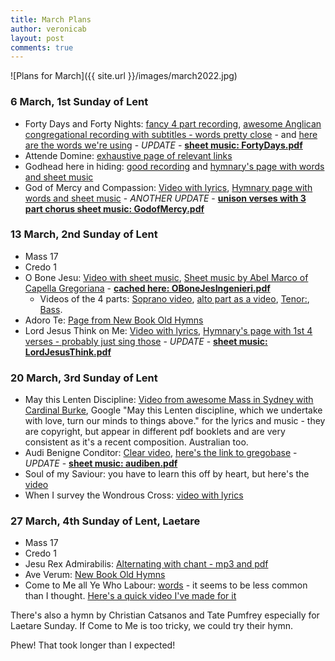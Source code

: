 ```yaml
---
title: March Plans
author: veronicab
layout: post
comments: true
---
```


![Plans for March]({{ site.url }}/images/march2022.jpg)

### 6 March, 1st Sunday of Lent

* Forty Days and Forty Nights: [fancy 4 part recording](https://www.youtube.com/watch?v=RJXe6B7g5gE), [awesome Anglican congregational recording with subtitles - words pretty close](https://www.youtube.com/watch?v=m5Nq4YXlcX8) - and [here are the words we're using](https://hymnary.org/hymn/HPEC1871/49) - *UPDATE* - [**sheet music: FortyDays.pdf**](/pdf/hymns/FortyDays.pdf)
* Attende Domine: [exhaustive page of relevant links](https://newbookoldhymns.brandt.id.au/hymns/attende.html)
* Godhead here in hiding: [good recording](https://www.youtube.com/watch?v=cqHIf5DYF2c) and [hymnary's page with words and sheet music](https://hymnary.org/text/godhead_here_in_hiding)
* God of Mercy and Compassion: [Video with lyrics](https://www.youtube.com/watch?v=LOtiQyGa1OE), [Hymnary page with words and sheet music](https://hymnary.org/text/god_of_mercy_and_compassion_look_with_pi) - *ANOTHER UPDATE* - [**unison verses with 3 part chorus sheet music: GodofMercy.pdf**](/pdf/hymns/GodofMercy.pdf) 

### 13 March, 2nd Sunday of Lent

* Mass 17
* Credo 1
* O Bone Jesu: [Video with sheet music](https://www.youtube.com/watch?v=NG6NGCcQFmg), [Sheet music by Abel Marco of Capella Gregoriana](http://drive.google.com/uc?id=14j7spKVdg7fo8-I-eFfcecesQg20-sWm&export=download) - [**cached here: OBoneJesIngenieri.pdf**](/pdf/motets/OBoneJesIngenieri.pdf)
  + Videos of the 4 parts: [Soprano video](https://rumble.com/vwd3h3-o-bone-jesu-ingegneri-soprano-part.html), [alto part as a video](https://rumble.com/vwd2yr-o-bone-jesu-alto-part.html), [Tenor:](https://rumble.com/vwd42h-o-bone-jesu-ingegneri-tenor-part.html), [Bass](https://rumble.com/vwd4il-o-bone-jesu-ingegneri-bass-part.html).
* Adoro Te: [Page from New Book Old Hymns](https://newbookoldhymns.brandt.id.au/hymns/adorote.html)
* Lord Jesus Think on Me: [Video with lyrics](https://www.youtube.com/watch?v=gtPD24Bvn38), [Hymnary's page with 1st 4 verses - probably just sing those](https://hymnary.org/text/lord_jesus_think_on_me) - *UPDATE* - [**sheet music: LordJesusThink.pdf**](/pdf/hymns/LordJesusThink.pdf)

### 20 March, 3rd Sunday of Lent

* May this Lenten Discipline: [Video from awesome Mass in Sydney with Cardinal Burke](https://youtu.be/kus0_eCOxSA?t=162), Google "May this Lenten discipline,
which we undertake with love,
turn our minds to things above." for the lyrics and music - they are copyright, but appear in different pdf booklets and are very consistent as it's a recent composition. Australian too.
* Audi Benigne Conditor: [Clear video](https://www.youtube.com/watch?v=kN-UBu8a8TE), [here's the link to gregobase](https://gregobase.selapa.net/chant.php?id=1830) - *UPDATE* - [**sheet music: audiben.pdf**](/pdf/chant/audiben.pdf)
* Soul of my Saviour: you have to learn this off by heart, but here's the [video](https://www.youtube.com/watch?v=2AdFNZfGpSs)
* When I survey the Wondrous Cross: [video with lyrics](https://www.youtube.com/watch?v=mDkuxEIcpdI)

### 27 March, 4th Sunday of Lent, Laetare

* Mass 17
* Credo 1
* Jesu Rex Admirabilis: [Alternating with chant - mp3 and pdf](https://www.ccwatershed.org/2015/09/09/sab-setting-palestrina-jesu-rex-admirabilis/)
* Ave Verum: [New Book Old Hymns](https://newbookoldhymns.brandt.id.au/hymns/aveverum.html)
* Come to Me all Ye Who Labour: [words](https://aash.org/about-aash/sacred-heart-traditions/come-to-me) - it seems to be less common than I thought. [Here's a quick video I've made for it](https://youtu.be/F_jwGKv0vjI)

There's also a hymn by Christian Catsanos and Tate Pumfrey especially for Laetare Sunday. If Come to Me is too tricky, we could try their hymn.

Phew! That took longer than I expected!

